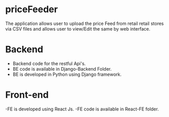 # priceFeeder
The application allows user to upload the price Feed from retail retail stores via CSV files and allows user to view/Edit the same by web interface.

# Backend
- Backend code for the restful Api's.
- BE code is available in Django-Backend Folder.
- BE is developed in Python using Django framework.

# Front-end
-FE is developed using React Js.
-FE code is available in React-FE folder.



